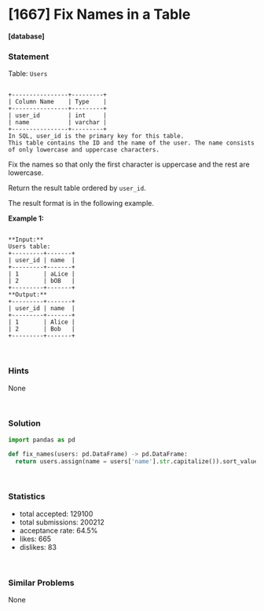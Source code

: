 # [1667] Fix Names in a Table

**[database]**

### Statement

Table: `Users`

```

+----------------+---------+
| Column Name    | Type    |
+----------------+---------+
| user_id        | int     |
| name           | varchar |
+----------------+---------+
In SQL, user_id is the primary key for this table.
This table contains the ID and the name of the user. The name consists of only lowercase and uppercase characters.

```




Fix the names so that only the first character is uppercase and the rest are lowercase.

Return the result table ordered by `user_id`.

The result format is in the following example.


**Example 1:**

```

**Input:** 
Users table:
+---------+-------+
| user_id | name  |
+---------+-------+
| 1       | aLice |
| 2       | bOB   |
+---------+-------+
**Output:** 
+---------+-------+
| user_id | name  |
+---------+-------+
| 1       | Alice |
| 2       | Bob   |
+---------+-------+

```


<br />

### Hints

None

<br />

### Solution

```py
import pandas as pd

def fix_names(users: pd.DataFrame) -> pd.DataFrame:
  return users.assign(name = users['name'].str.capitalize()).sort_values('user_id')
```

<br />

### Statistics

- total accepted: 129100
- total submissions: 200212
- acceptance rate: 64.5%
- likes: 665
- dislikes: 83

<br />

### Similar Problems

None
